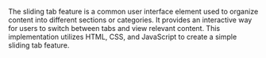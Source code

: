 The sliding tab feature is a common user interface element used to organize content into different sections or categories. It provides an interactive way for users to switch between tabs and view relevant content. This implementation utilizes HTML, CSS, and JavaScript to create a simple sliding tab feature.
